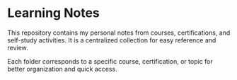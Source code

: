 # Learning Notes

This repository contains my personal notes from courses, certifications, and self-study activities. It is a centralized collection for easy reference and review.

Each folder corresponds to a specific course, certification, or topic for better organization and quick access.
